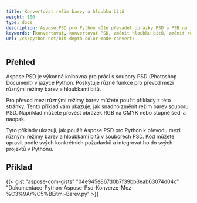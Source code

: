 ```yaml
---
title: Konvertovat režim barvy a hloubku bitů
weight: 100
type: docs
description: Aspose.PSD pro Python může převádět obrázky PSD a PSB na jinou hloubku bitů a režim barev.
keywords: [konvertovat, konvertovat PSD, změnit hloubku bitů, změnit režim barev, konvertovat PSD na CMYK, hloubka bitů, konvertovat režim barev, PSD API, python, ukázkový kód]
url: /cs/python-net/bit-depth-color-mode-convert/
---
```


## **Přehled**
Aspose.PSD je výkonná knihovna pro práci s soubory PSD (Photoshop Document) v jazyce Python. Poskytuje různé funkce pro převod mezi různými režimy barev a hloubkami bitů.

Pro převod mezi různými režimy barev můžete použít příklady z této stránky. Tento příklad vám ukazuje, jak snadno změnit režim barev souboru PSD. Například můžete převést obrázek RGB na CMYK nebo stupně šedi a naopak.

Tyto příklady ukazují, jak použít Aspose.PSD pro Python k převodu mezi různými režimy barev a hloubkami bitů v souborech PSD. Kód můžete upravit podle svých konkrétních požadavků a integrovat ho do svých projektů v Pythonu.

## **Příklad**
{{< gist "aspose-com-gists" "04e945e867d0b7f39bb3eab63074d04c" "Dokumentace-Python-Aspose-Psd-Konverze-Mez-%C3%9Ar%C5%BEitmi-Barev.py" >}}

